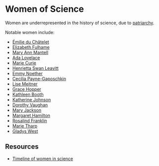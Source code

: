 # Women of Science

Women are underrepresented in the history of science, due to
[patriarchy](https://en.wikipedia.org/wiki/Patriarchy).

Notable women include:

- [Émilie du Châtelet](https://en.wikipedia.org/wiki/%C3%89milie_du_Ch%C3%A2telet)
- [Elizabeth Fulhame](https://en.wikipedia.org/wiki/Elizabeth_Fulhame)
- [Mary Ann Mantell](https://en.wikipedia.org/wiki/Mary_Ann_Mantell)
- [Ada Lovelace](https://en.wikipedia.org/wiki/Ada_Lovelace)
- [Marie Curie](https://en.wikipedia.org/wiki/Marie_Curie)
- [Henrietta Swan Leavitt](https://en.wikipedia.org/wiki/Henrietta_Swan_Leavitt)
- [Emmy Noether](https://en.wikipedia.org/wiki/Emmy_Noether)
- [Cecilia Payne-Gaposchkin](https://en.wikipedia.org/wiki/Cecilia_Payne-Gaposchkin)
- [Lise Meitner](https://en.wikipedia.org/wiki/Lise_Meitner)
- [Grace Hopper](https://en.wikipedia.org/wiki/Grace_Hopper)
- [Kathleen Booth](https://en.wikipedia.org/wiki/Kathleen_Booth)
- [Katherine Johnson](https://en.wikipedia.org/wiki/Katherine_Johnson)
- [Dorothy Vaughan](https://en.wikipedia.org/wiki/Dorothy_Vaughan)
- [Mary Jackson](https://en.wikipedia.org/wiki/Mary_Jackson_(engineer))
- [Margaret Hamilton](https://en.wikipedia.org/wiki/Margaret_Hamilton_%28software_engineer%29)
- [Rosalind Franklin](https://en.wikipedia.org/wiki/Rosalind_Franklin)
- [Marie Tharp](https://en.wikipedia.org/wiki/Marie_Tharp)
- [Gladys West](https://en.wikipedia.org/wiki/Gladys_West)

## Resources

- [Timeline of women in science](https://en.wikipedia.org/wiki/Timeline_of_women_in_science)
